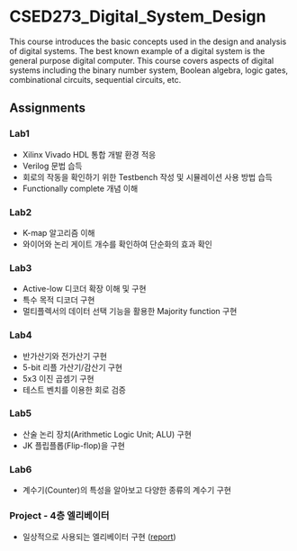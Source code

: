 # CSED273_Digital_System_Design
This course introduces the basic concepts used in the design and analysis of digital systems.
The best known example of a digital system is the general purpose digital computer.
This course covers aspects of digital systems including the binary number system, Boolean algebra, logic gates, combinational circuits, sequential circuits, etc.

## Assignments
### Lab1
 - Xilinx Vivado HDL 통합 개발 환경 적응
 - Verilog 문법 습득
 - 회로의 작동을 확인하기 위한 Testbench 작성 및 시뮬레이션 사용 방법 습득
 - Functionally complete 개념 이해

### Lab2
 - K-map 알고리즘 이해
 - 와이어와 논리 게이트 개수를 확인하여 단순화의 효과 확인

### Lab3
 - Active-low 디코더 확장 이해 및 구현
 - 특수 목적 디코더 구현
 - 멀티플렉서의 데이터 선택 기능을 활용한 Majority function 구현

### Lab4
 - 반가산기와 전가산기 구현
 - 5-bit 리플 가산기/감산기 구현
 - 5x3 이진 곱셈기 구현
 - 테스트 벤치를 이용한 회로 검증

### Lab5
 - 산술 논리 장치(Arithmetic Logic Unit; ALU) 구현
 - JK 플립플롭(Flip-flop)을 구현
 
 ### Lab6
 - 계수기(Counter)의 특성을 알아보고 다양한 종류의 계수기 구현
 
 ### Project - 4층 엘리베이터
  - 일상적으로 사용되는 엘리베이터 구현 ([report](https://github.com/vincent773/CSED273_Digital_System_Design/blob/master/Project/project_report.pdf))
 
